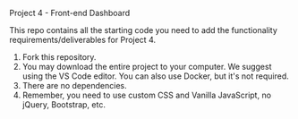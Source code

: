 Project 4 - Front-end Dashboard

This repo contains all the starting code you need to add the functionality requirements/deliverables for Project 4.

1. Fork this repository.
2. You may download the entire project to your computer. We suggest using the VS Code editor. You can also use Docker, but it's not required.
3. There are no dependencies.
4. Remember, you need to use custom CSS and Vanilla JavaScript, no jQuery, Bootstrap, etc.
